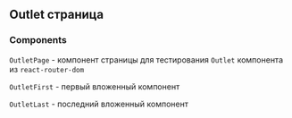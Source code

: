 ## Outlet страница

### Components

`OutletPage` - компонент страницы для тестирования `Outlet` компонента из `react-router-dom`

`OutletFirst` - первый вложенный компонент

`OutletLast` - последний вложенный компонент
